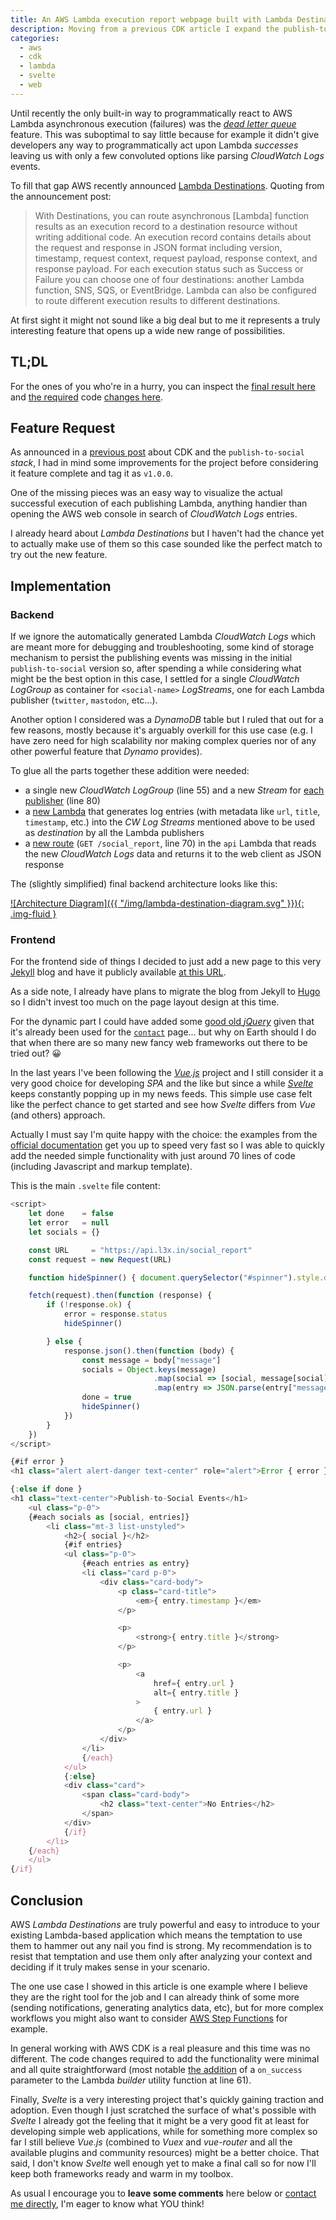 ```yaml
---
title: An AWS Lambda execution report webpage built with Lambda Destinations, CDK and Svelte
description: Moving from a previous CDK article I expand the publish-to-social code base to add a nice report functionality. In this article I show you how easy it is to introduce Lambda Destinations in your CDK project and make use of them for this particular use case. For the frontend part I use Svelte web framework to present the Lambda report JSON output as web page content.
categories:
  - aws
  - cdk
  - lambda
  - svelte
  - web
---
```


Until recently the only built-in way to programmatically react to AWS Lambda asynchronous execution (failures) was the [_dead letter queue_][aws-dead-letter] feature. This was suboptimal to say little because for example it didn't give developers any way to programmatically act upon Lambda _successes_ leaving us with only a few convoluted options like parsing _CloudWatch Logs_ events.

To fill that gap AWS recently announced [Lambda Destinations][lambda-dest]. Quoting from the announcement post:

> With Destinations, you can route asynchronous \[Lambda\] function results as an execution record to a destination resource without writing additional code. An execution record contains details about the request and response in JSON format including version, timestamp, request context, request payload, response context, and response payload. For each execution status such as Success or Failure you can choose one of four destinations: another Lambda function, SNS, SQS, or EventBridge. Lambda can also be configured to route different execution results to different destinations.

At first sight it might not sound like a big deal but to me it represents a truly interesting feature that opens up a wide new range of possibilities.

## TL;DL

For the ones of you who're in a hurry, you can inspect the [final result here][social-report] and [the required][code-change-1] code [changes  here][code-change-2].

## Feature Request

As announced in a [previous post][blog-1] about CDK and the `publish-to-social` _stack_, I had in mind some improvements for the project before considering it feature complete and tag it as `v1.0.0`.

One of the missing pieces was an easy way to visualize the actual successful execution of each publishing Lambda, anything handier than opening the AWS web console in search of _CloudWatch Logs_ entries.

I already heard about _Lambda Destinations_ but I haven't had the chance yet to actually make use of them so this case sounded like the perfect match to try out the new feature.

## Implementation

### Backend

If we ignore the automatically generated Lambda _CloudWatch Logs_ which are meant more for debugging and troubleshooting, some kind of storage mechanism to persist the publishing events was missing in the initial `publish-to-social` version so, after spending a while considering what might be the best option in this case, I settled for a single _CloudWatch LogGroup_ as container for `<social-name>` _LogStreams_, one for each Lambda publisher (`twitter`, `mastodon`, etc...).

Another option I considered was a _DynamoDB_ table but I ruled that out for a few reasons, mostly because it's arguably overkill for this use case (e.g. I have zero need for high scalability nor making complex queries nor of any other powerful feature that _Dynamo_ provides).

To glue all the parts together these addition were needed:

- a single new _CloudWatch LogGroup_ (line 55) and a new _Stream_ for [each publisher][src-cloudwatch] (line 80)
- a [new Lambda][src-new-lambda] that generates log entries (with metadata like `url`, `title`, `timestamp`, etc.) into the _CW Log Streams_ mentioned above to be used as _destination_ by all the Lambda publishers
- a [new route][src-api] (`GET /social_report`, line 70) in the `api` Lambda that reads the new _CloudWatch Logs_ data and returns it to the web client as JSON response

The (slightly simplified) final backend architecture looks like this:

[![Architecture Diagram]({{ "/img/lambda-destination-diagram.svg" }}){: .img-fluid }](/img/lambda-destination-diagram.svg "Click to view it bigger")

### Frontend

For the frontend side of things I decided to just add a new page to this very [Jekyll][jekyll] blog and have it publicly available [at this URL][social-report].

As a side note, I already have plans to migrate the blog from Jekyll to [Hugo][hugo] so I didn't invest too much on the page layout design at this time.

For the dynamic part I could have added some [good old _jQuery_][jquery] given that it's already been used for the [`contact`][contact] page... but why on Earth should I do that when there are so many new fancy web frameworks out there to be tried out? 😀

In the last years I've been following the [_Vue.js_][vue] project and I still consider it a very good choice for developing _SPA_ and the like but since a while [_Svelte_][svelte] keeps constantly popping up in my news feeds. This simple use case felt like the perfect chance to get started and see how _Svelte_ differs from _Vue_ (and others) approach.

Actually I must say I'm quite happy with the choice: the examples from the [official documentation][svelte-examples] get you up to speed very fast so I was able to quickly add the needed simple functionality with just around 70 lines of code (including Javascript and markup template).

This is the main `.svelte` file content:

```js
<script>
    let done    = false
    let error   = null
    let socials = {}

    const URL     = "https://api.l3x.in/social_report"
    const request = new Request(URL)

    function hideSpinner() { document.querySelector("#spinner").style.display = "none" }

    fetch(request).then(function (response) {
        if (!response.ok) {
            error = response.status
            hideSpinner()

        } else {
            response.json().then(function (body) {
                const message = body["message"]
                socials = Object.keys(message)
                                .map(social => [social, message[social]
                                .map(entry => JSON.parse(entry["message"]))])
                done = true
                hideSpinner()
            })
        }
    })
</script>

{#if error }
<h1 class="alert alert-danger text-center" role="alert">Error { error }</h1>

{:else if done }
<h1 class="text-center">Publish-to-Social Events</h1>
    <ul class="p-0">
    {#each socials as [social, entries]}
        <li class="mt-3 list-unstyled">
            <h2>{ social }</h2>
            {#if entries}
            <ul class="p-0">
                {#each entries as entry}
                <li class="card p-0">
                    <div class="card-body">
                        <p class="card-title">
                            <em>{ entry.timestamp }</em>
                        </p>

                        <p>
                            <strong>{ entry.title }</strong>
                        </p>

                        <p>
                            <a
                                href={ entry.url }
                                alt={ entry.title }
                            >
                                { entry.url }
                            </a>
                        </p>
                    </div>
                </li>
                {/each}
            </ul>
            {:else}
            <div class="card">
                <span class="card-body">
                    <h2 class="text-center">No Entries</h2>
                </span>
            </div>
            {/if}
        </li>
    {/each}
    </ul>
{/if}
```

## Conclusion

AWS _Lambda Destinations_ are truly powerful and easy to introduce to your existing Lambda-based application which means the temptation to use them to hammer out any nail you find is strong. My recommendation is to resist that temptation and use them only after analyzing your context and deciding if it truly makes sense in your scenario.

The one use case I showed in this article is one example where I believe they are the right tool for the job and I can already think of some more (sending notifications, generating analytics data, etc), but for more complex workflows you might also want to consider [AWS Step Functions][step-functions] for example.

In general working with AWS CDK is a real pleasure and this time was no different. The code changes required to add the functionality were minimal and all quite straightforward (most notable [the addition][code-change-3] of a `on_success` parameter to the Lambda _builder_ utility function at line 61).

Finally, _Svelte_ is a very interesting project that's quickly gaining traction and adoption. Even though I just scratched the surface of what's possible with _Svelte_ I already got the feeling that it might be a very good fit at least for developing simple web applications, while for something more complex so far I still believe _Vue.js_ (combined to _Vuex_ and _vue-router_ and all the available plugins and community resources) might be a better choice. That said, I don't know _Svelte_ well enough yet to make a final call so for now I'll keep both frameworks ready and warm in my toolbox.

As usual I encourage you to **leave some comments** here below or [contact me directly][contact], I'm eager to know what YOU think!

[aws-dead-letter]: <https://docs.aws.amazon.com/lambda/latest/dg/invocation-async.html#dlq>
[blog-1]:          <https://a.l3x.in/2020/02/17/serverless-publish-to-multiple-social-media.html>
[code-change-1]:   <https://github.com/shaftoe/api-l3x-in/commit/cbee2277769ab5c0faa70c41da350f634e7dd89f>
[code-change-2]:   <https://github.com/shaftoe/api-l3x-in/commit/231cf3d4a48430e40f1d6ba867f0bf6a25effc4e>
[code-change-3]:   <https://github.com/shaftoe/api-l3x-in/commit/cbee2277769ab5c0faa70c41da350f634e7dd89f#diff-ed125120b8ad788adf97794a030d9a28>
[contact]:         <https://a.l3x.in/contact.html>
[hugo]:            <https://gohugo.io/>
[jekyll]:          <https://jekyllrb.com/>
[jquery]:          <https://jquery.com/>
[lambda-dest]:     <https://aws.amazon.com/blogs/compute/introducing-aws-lambda-destinations/>
[social-report]:   <https://a.l3x.in/social_report.html>
[src-api]:         <https://github.com/shaftoe/api-l3x-in/commit/231cf3d4a48430e40f1d6ba867f0bf6a25effc4e#diff-a6106f3ba5d31abaac0d36868c5d3c8b>
[src-cloudwatch]:  <https://github.com/shaftoe/api-l3x-in/commit/cbee2277769ab5c0faa70c41da350f634e7dd89f#diff-0613394a130107efae9febd83cd07271>
[src-new-lambda]:  <https://github.com/shaftoe/api-l3x-in/commit/cbee2277769ab5c0faa70c41da350f634e7dd89f#diff-9544ce79911d315dcdc0ed497cb6f33e>
[step-functions]:  <https://aws.amazon.com/step-functions/>
[svelte-examples]: <https://svelte.dev/examples>
[svelte]:          <https://svelte.dev/>
[vue]:             <https://vuejs.org/>
